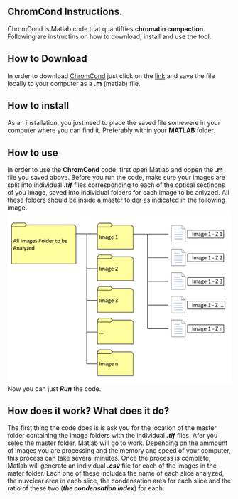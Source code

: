 ## ChromCond Instructions.
 
 ChromCond is Matlab code that quantiffies **chromatin compaction**. Following are instructins on how to download, install and use the tool.

## How to Download
In order to download [ChromCond](https://raw.githubusercontent.com/McCuskerLab/ChromCon/master/ChromCond.m) just click on the [link](https://raw.githubusercontent.com/McCuskerLab/ChromCon/master/ChromCond.m) and save the file locally to your computer as a **.m** (matlab) file. 

## How to install
As an installation, you just need to place the saved file somewere in your computer where you can find it. Preferably within your **MATLAB** folder.

## How to use
In order to use the **ChromCond** code, first open Matlab and oopen the **.m** file you saved above.
Before you run the code, make sure your images are split into individual ***.tif*** files corresponding to each of the optical sectinons of you image, saved into individual folders for each image to be anlyzed. All these folders should be inside a master folder as indicated in the following image. ![Folder and File Organization Image](https://github.com/McCuskerLab/ChromCon/blob/gh-pages/FileOrganization.png "File and Folder Organization")
Now you can just ***Run*** the code.

## How does it work? What does it do?
The first thing the code does is is ask you for the location of the master folder containing the image folders with the individual ***.tif*** files.
Afer you selec the master folder, Matlab will go to work. Depending on the ammount of images you are processing and the memory and speed of your computer, this process can take several minutes.
Once the process is complete, Matlab will generate an individual ***.csv*** file for each of the images in the mater folder. Each one of these includes the name of each slice analyzed, the nuvclear area in each slice, the condensation area for each slice and the ratio of these two (***the condensation index***) for each.
